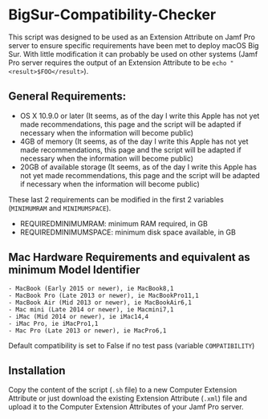 # BigSur-Compatibility-Checker

This script was designed to be used as an Extension Attribute on Jamf Pro server to ensure specific requirements have been met to deploy macOS Big Sur. With little modification it can probably be used on other systems (Jamf Pro server requires the output of an Extension Attribute to be `echo "<result>$FOO</result>`).

## General Requirements:
  - OS X 10.9.0 or later (It seems, as of the day I write this Apple has not yet made recommendations, this page and the script will be adapted if necessary when the information will become public)
  - 4GB of memory (It seems, as of the day I write this Apple has not yet made recommendations, this page and the script will be adapted if necessary when the information will become public)
  - 20GB of available storage (It seems, as of the day I write this Apple has not yet made recommendations, this page and the script will be adapted if necessary when the information will become public)

These last 2 requirements can be modified in the first 2 variables (`MINIMUMRAM` and `MINIMUMSPACE`).
  - REQUIREDMINIMUMRAM: minimum RAM required, in GB
  - REQUIREDMINIMUMSPACE: minimum disk space available, in GB
 

## Mac Hardware Requirements and equivalent as minimum Model Identifier
	- MacBook (Early 2015 or newer), ie MacBook8,1
	- MacBook Pro (Late 2013 or newer), ie MacBookPro11,1
	- MacBook Air (Mid 2013 or newer), ie MacBookAir6,1
	- Mac mini (Late 2014 or newer), ie Macmini7,1
	- iMac (Mid 2014 or newer), ie iMac14,4
	- iMac Pro, ie iMacPro1,1
	- Mac Pro (Late 2013 or newer), ie MacPro6,1

Default compatibility is set to False if no test pass (variable `COMPATIBILITY`)

## Installation

Copy the content of the script (`.sh` file) to a new Computer Extension Attribute or just download the existing Extension Attribute (`.xml`) file and upload it to the Computer Extension Attributes of your Jamf Pro server.

